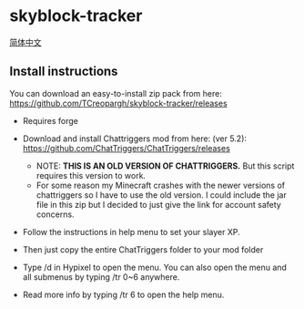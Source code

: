 # skyblock-tracker

[简体中文](https://github.com/TCreopargh/skyblock-tracker/blob/master/README-CN.md)

## Install instructions

You can download an easy-to-install zip pack from here: https://github.com/TCreopargh/skyblock-tracker/releases

 * Requires forge

 * Download and install Chattriggers mod from here: (ver 5.2): <https://github.com/ChatTriggers/ChatTriggers/releases>

   - NOTE: **THIS IS AN OLD VERSION OF CHATTRIGGERS.** But this script requires this version to work.
   - For some reason my Minecraft crashes with the newer versions of chattriggers so I have to use the old version.
I could include the jar file in this zip but I decided to just give the link for account safety concerns.

 * Follow the instructions in help menu to set your slayer XP.

 * Then just copy the entire ChatTriggers folder to your mod folder

 * Type /d in Hypixel to open the menu. You can also open the menu and all submenus by typing /tr 0~6 anywhere.

 * Read more info by typing /tr 6 to open the help menu.
